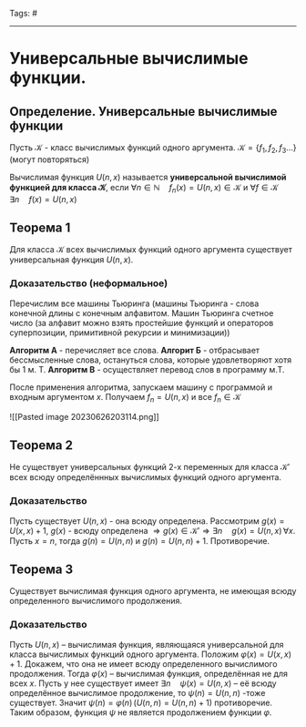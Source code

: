 Tags: #

---
# Универсальные вычислимые функции.

## Определение. Универсальные вычислимые функции
Пусть $\mathcal{K}$ - класс вычислимых функций одного аргумента. $\mathcal{K} = \{f_1, f_2, f_3 \ldots \}$ (могут повторяться)

Вычислимая функция $U(n,x)$ называется **универсальной вычислимой функцией для класса $\mathcal{K}$**, если $\forall n \in \mathbb{N} \quad f_n(x) = U(n,x) \in \mathcal{K}$ и $\forall f \in \mathcal{K} \quad \exists n \quad f(x) = U(n,x)$ 

## Теорема 1
Для класса $\mathcal{K}$ всех вычислимых функций одного аргумента существует универсальная функция $U(n,x)$.

### Доказательство (неформальное)
Перечислим все машины Тьюринга (машины Тьюринга - слова конечной длины с конечным алфавитом. Машин Тьюринга счетное число (за алфавит можно взять простейшие функций и операторов суперпозиции, примитивной рекурсии и  минимизации))

**Алгоритм А** - перечисляет все слова.
**Алгорит Б** - отбрасывает бессмысленные слова, остануться слова, которые удовлетворяют хотя бы 1 м. Т.
**Алгоритм В** - осуществляет перевод слов в программу м.Т.

После применения алгоритма, запускаем машину с программой и входным аргументом $x$. Получаем $f_n = U(n,x)$ и все $f_n \in \mathcal{K}$

![[Pasted image 20230626203114.png]]

## Теорема 2
Не существует универсальных функций 2-х переменных для класса $\mathcal{K}'$ всех всюду определённных вычислимых функций одного аргумента.

### Доказательство
Пусть существует $U(n,x)$ - она всюду определена. Рассмотрим $g(x) = U(x,x) + 1$, $g(x)$ - всюду определена $\Rightarrow g(x) \in \mathcal{K}' \Rightarrow \exists n \quad g(x) = U(n,x)\, \forall x$. Пусть $x = n$, тогда $g(n) = U(n,n)$ и $g(n) = U(n,n) + 1$. Противоречие.

## Теорема 3
Существует вычислимая функция одного аргумента, не имеющая всюду определенного вычислимого продолжения.

### Доказательство
Пусть $U (n, x)$ – вычислимая функция, являющаяся универсальной для
класса вычислимых функций одного аргумента. Положим $\varphi(x) = U (x, x) + 1$.
Докажем, что она не имеет всюду определенного вычислимого продолжения.
Тогда $\varphi(x)$ – вычислимая функция, определённая не для всех $x$. Пусть у нее существует имеет $\exists n\quad \psi(x) = U(n,x)$ – её всюду определённое вычислимое продолжение, то $\psi(n) = U(n,n)$ -тоже существует. Значит $\psi(n) = \varphi(n) \,(U(n,n) = U(n,n) +1)$ противоречие. Таким образом, функция $\psi$ не является продолжением функции $\varphi$. 